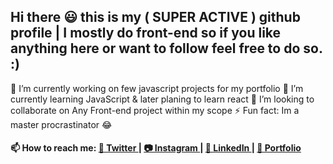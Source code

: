 ## Hi there 😃 this is my ( SUPER ACTIVE ) github profile | I mostly do front-end so if you like anything here or want to follow feel free to do so. :)

 
🔭 I’m currently working on few javascript projects for my portfolio
🌱 I’m currently learning JavaScript & later planing to learn react
👯 I’m looking to collaborate on Any Front-end project within my scope
⚡ Fun fact: Im a master procrastinator 😂
 
#### 📫 How to reach me: [ 💜 Twitter ](https://twitter.com/Rohil_Cris)| [ 📷 Instagram ](https://www.instagram.com/rcris.p) | [ 🤵 LinkedIn ](https://www.linkedin.com/in/rohil-pinto)| [ 🎯 Portfolio ](https://rohilpinto.com)
 

 
